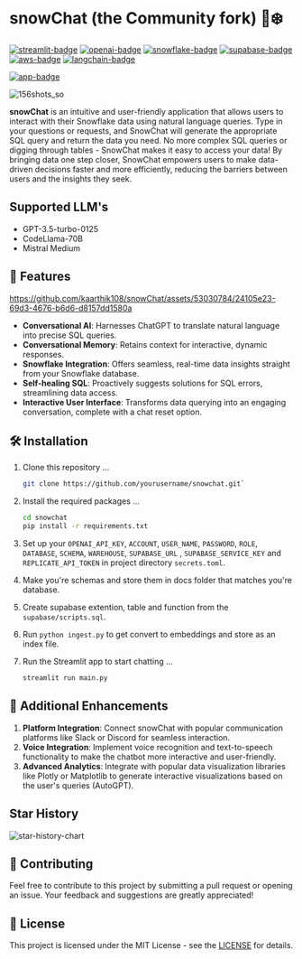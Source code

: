 # snowChat (the Community fork) 💬❄️

[![streamlit-badge][]][streamlit]
[![openai-badge][]][openai]
[![snowflake-badge][]][snowflake]
[![supabase-badge][]][supabase]
[![aws-badge][]][aws]
[![langchain-badge][]][langchain]

[![app-badge][]][app]

![156shots_so][]

**snowChat** is an intuitive and user-friendly application that allows
users to interact with their Snowflake data using natural language
queries. Type in your questions or requests, and SnowChat will
generate the appropriate SQL query and return the data you need. No
more complex SQL queries or digging through tables - SnowChat makes it
easy to access your data! By bringing data one step closer, SnowChat
empowers users to make data-driven decisions faster and more
efficiently, reducing the barriers between users and the insights they
seek.

## Supported LLM's

* GPT-3.5-turbo-0125
* CodeLlama-70B
* Mistral Medium

## 🌟 Features

https://github.com/kaarthik108/snowChat/assets/53030784/24105e23-69d3-4676-b6d6-d8157dd1580a

* **Conversational AI**: Harnesses ChatGPT to translate natural
  language into precise SQL queries.
* **Conversational Memory**: Retains context for interactive, dynamic
  responses.
* **Snowflake Integration**: Offers seamless, real-time data insights
  straight from your Snowflake database.
* **Self-healing SQL**: Proactively suggests solutions for SQL errors,
  streamlining data access.
* **Interactive User Interface**: Transforms data querying into an
  engaging conversation, complete with a chat reset option.

## 🛠️ Installation

1. Clone this repository ...
   ```bash
   git clone https://github.com/yourusername/snowchat.git`
   ```
1. Install the required packages ...
   ```bash
   cd snowchat
   pip install -r requirements.txt
   ```
1. Set up your `OPENAI_API_KEY`, `ACCOUNT`, `USER_NAME`, `PASSWORD`,
   `ROLE`, `DATABASE`, `SCHEMA`, `WAREHOUSE`, `SUPABASE_URL` ,
   `SUPABASE_SERVICE_KEY` and `REPLICATE_API_TOKEN` in project
   directory `secrets.toml`.

1. Make you're schemas and store them in docs folder that matches
   you're database.

1. Create supabase extention, table and function from the
   `supabase/scripts.sql`.

1. Run `python ingest.py` to get convert to embeddings and store as an
   index file.

1. Run the Streamlit app to start chatting ...
   ```bash
   streamlit run main.py
   ```

## 🚀 Additional Enhancements

1. **Platform Integration**: Connect snowChat with popular
   communication platforms like Slack or Discord for seamless
   interaction.
1. **Voice Integration**: Implement voice recognition and
   text-to-speech functionality to make the chatbot more interactive
   and user-friendly.
1. **Advanced Analytics**: Integrate with popular data visualization
   libraries like Plotly or Matplotlib to generate interactive
   visualizations based on the user's queries (AutoGPT).

## Star History

![star-history-chart][]

## 🤝 Contributing

Feel free to contribute to this project by submitting a pull request
or opening an issue. Your feedback and suggestions are greatly
appreciated!

## 📄 License

This project is licensed under the MIT License - see the [LICENSE][]
for details.

[156shots_so]: https://github.com/kaarthik108/snowChat/assets/53030784/7538d25b-a2d4-4a2c-9601-fb4c7db3c0b6
[LICENSE]: https://choosealicense.com/licenses/mit
[app-badge]: https://static.streamlit.io/badges/streamlit_badge_black_white.svg
[app]: https://snowchat.streamlit.app
[aws-badge]: https://img.shields.io/badge/-AWS-232F3E?style=flat-square&logo=amazon-aws&logoColor=white
[aws]: https://aws.amazon.com
[langchain-badge]: https://img.shields.io/badge/-Langchain-gray?style=flat-square
[langchain]: https://www.langchain.com
[openai-badge]: https://img.shields.io/badge/-OpenAI-412991?style=flat-square&logo=openai&logoColor=white
[openai]: https://openai.com
[snowflake-badge]: https://img.shields.io/badge/-Snowflake-29BFFF?style=flat-square&logo=snowflake&logoColor=white
[snowflake]: https://www.snowflake.com
[star-history-chart]: https://api.star-history.com/svg?repos=kaarthik108/snowChat&type=Date
[streamlit-badge]: https://img.shields.io/badge/-Streamlit-FF4B4B?style=flat-square&logo=streamlit&logoColor=white
[streamlit]: https://streamlit.io
[supabase-badge]: https://img.shields.io/badge/-Supabase-00C04A?style=flat-square&logo=supabase&logoColor=white
[supabase]: https://www.supabase.io
